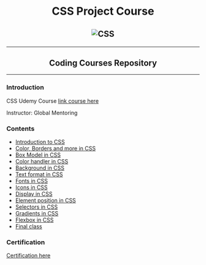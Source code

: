 <h1 align="center">CSS Project Course</h1>
<h2 align="center">

![CSS](https://i.imgur.com/spAnI8S.png)

***
</h2>
<h2 align="center">Coding Courses Repository</h2>

***

### Introduction
CSS Udemy Course 
[link course here](https://www.udemy.com/share/1059l83@MIQ8MN5DDYGHyNoJL2CjVIJPxcmMZmPb4CdsvtZDDIIIAoMx0RNLGx9qRZV3sNV_fg==/)

Instructor: Global Mentoring


### Contents

- [Introduction to CSS]()
- [Color, Borders and more in CSS]()
- [Box Model in CSS]()
- [Color handler in CSS]()
- [Background in CSS]()
- [Text format in CSS]()
- [Fonts in CSS]()
- [Icons in CSS]()
- [Display in CSS]()
- [Element position in CSS]()
- [Selectors in CSS]()
- [Gradients in CSS]()
- [Flexbox in CSS]()
- [Final class]()

### Certification

[Certification here]()
